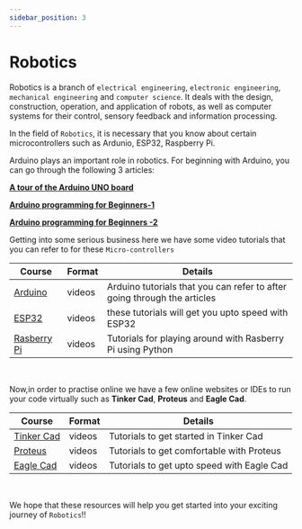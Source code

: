 ```yaml
---
sidebar_position: 3
---
```


# Robotics

Robotics is a branch of `electrical engineering`, `electronic engineering`, `mechanical engineering` 
and `computer science`. It deals with the design, construction, operation, and application of robots, as well as computer systems for their control, sensory feedback and information processing.

In the field of `Robotics`, it is necessary that you know about certain microcontrollers such as Ardunio, ESP32, Raspberry Pi.

Arduino plays an important role in robotics. For beginning with Arduino, you can go
through the following 3 articles:<br />

**[A tour of the Arduino UNO board](https://www.hackerearth.com/blog/developers/a-tour-of-the-arduino-uno-board)**<br />

**[Arduino programming for Beginners-1](https://www.hackerearth.com/blog/developers/arduino-programming-for-beginners/)**<br />

**[Arduino programming for Beginners -2](https://www.hackerearth.com/blog/developers/arduino-programming-for-beginners-2/)**<br />

Getting into some serious business here we have some video tutorials that you can refer to for these `Micro-controllers`

| Course | Format | Details |
|--------|-------------------|---------|
| [Arduino](https://www.youtube.com/playlist?list=PLGs0VKk2DiYw-L-RibttcvK-WBZm8WLEP) | videos | Arduino tutorials that you can refer to after going through the articles |
| [ESP32](https://www.youtube.com/playlist?list=PLfPtpZzK2Z_QO8snrdnRTTNtQvLw35Zfc) | videos | these tutorials will get you upto speed with ESP32 |
| [Rasberry Pi](https://www.youtube.com/playlist?list=PLQVvvaa0QuDesV8WWHLLXW_avmTzHmJLv) | videos | Tutorials for playing around with Rasberry Pi using Python |
<br />

Now,in order to practise online we have a few online websites or IDEs to run your
code virtually such as **Tinker Cad**, **Proteus** and **Eagle Cad**.
<br />

| Course | Format | Details |
|--------|-------------------|---------|
| [Tinker Cad](https://www.youtube.com/playlist?list=PL90LC6zq_Lzf9tHyFPzX_9OA35BFTfEBs) | videos | Tutorials to get started in Tinker Cad |
| [Proteus](https://www.youtube.com/playlist?list=PLUg-RvBnK2zaHDeWkeXDkz20sXLry8oVH) | videos | Tutorials to get comfortable with Proteus |
| [Eagle Cad](https://www.youtube.com/playlist?list=PLr0mEvO7yBe6QHexsgU2WFUGesFFobGZp) | videos | Tutorials to get upto speed with Eagle Cad |
<br />

We hope that these resources will help you get started into your exciting journey of `Robotics`!!




